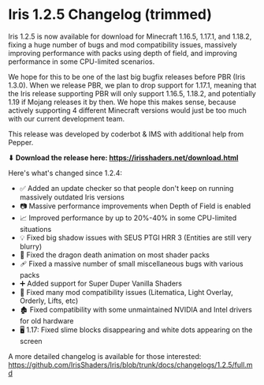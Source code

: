 # Iris 1.2.5 Changelog (trimmed)


Iris 1.2.5 is now available for download for Minecraft 1.16.5, 1.17.1, and 1.18.2, fixing a huge number of bugs and mod compatibility issues, massively improving performance with packs using depth of field, and improving performance in some CPU-limited scenarios.

We hope for this to be one of the last big bugfix releases before PBR (Iris 1.3.0). When we release PBR, we plan to drop support for 1.17.1, meaning that the Iris release supporting PBR will only support 1.16.5, 1.18.2, and potentially 1.19 if Mojang releases it by then. We hope this makes sense, because actively supporting 4 different Minecraft versions would just be too much with our current development team.

This release was developed by coderbot & IMS with additional help from Pepper.

**⬇ Download the release here: https://irisshaders.net/download.html**

Here's what's changed since 1.2.4:

- ✅ Added an update checker so that people don't keep on running massively outdated Iris versions
- 📷 Massive performance improvements when Depth of Field is enabled
- 📈 Improved performance by up to 20%-40% in some CPU-limited situations
- 💡 Fixed big shadow issues with SEUS PTGI HRR 3 (Entities are still very blurry)
- 🐲 Fixed the dragon death animation on most shader packs
- 🩹 Fixed a massive number of small miscellaneous bugs with various packs
- ➕ Added support for Super Duper Vanilla Shaders
- 🤝 Fixed many mod compatibility issues (Litematica, Light Overlay, Orderly, Lifts, etc)
- 🏚️ Fixed compatibility with some unmaintained NVIDIA and Intel drivers for old hardware
- 🖥️ 1.17: Fixed slime blocks disappearing and white dots appearing on the screen

A more detailed changelog is available for those interested: <https://github.com/IrisShaders/Iris/blob/trunk/docs/changelogs/1.2.5/full.md>
